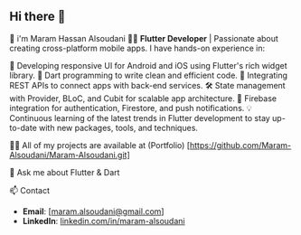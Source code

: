 ## Hi there 👋

🚀 i'm Maram Hassan Alsoudani
👩‍💻 **Flutter Developer** | Passionate about creating cross-platform mobile apps. I have hands-on experience in:

📱 Developing responsive UI for Android and iOS using Flutter's rich widget library.
🎯 Dart programming to write clean and efficient code.
🔗 Integrating REST APIs to connect apps with back-end services.
🛠 State management with Provider, BLoC, and Cubit for scalable app architecture.
🧩 Firebase integration for authentication, Firestore, and push notifications.
💡 Continuous learning of the latest trends in Flutter development to stay up-to-date with new packages, tools, and techniques.



👨‍💻 All of my projects are available at (Portfolio) [https://github.com/Maram-Alsoudani/Maram-Alsoudani.git]

💬 Ask me about Flutter & Dart

 📫 Contact
- **Email**: [maram.alsoudani@gmail.com]
- **LinkedIn**: [linkedin.com/in/maram-alsoudani](https://linkedin.com/in/maram-alsoudani)
